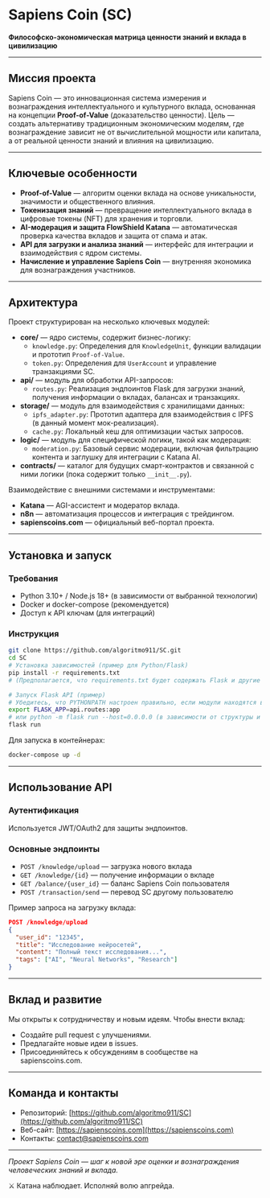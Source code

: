 # Sapiens Coin (SC)

**Философско-экономическая матрица ценности знаний и вклада в цивилизацию**

---

## Миссия проекта

Sapiens Coin — это инновационная система измерения и вознаграждения интеллектуального и культурного вклада, основанная на концепции **Proof-of-Value** (доказательство ценности). Цель — создать альтернативу традиционным экономическим моделям, где вознаграждение зависит не от вычислительной мощности или капитала, а от реальной ценности знаний и влияния на цивилизацию.

---

## Ключевые особенности

- **Proof-of-Value** — алгоритм оценки вклада на основе уникальности, значимости и общественного влияния.
- **Токенизация знаний** — превращение интеллектуального вклада в цифровые токены (NFT) для хранения и торговли.
- **AI-модерация и защита FlowShield Katana** — автоматическая проверка качества вкладов и защита от спама и атак.
- **API для загрузки и анализа знаний** — интерфейс для интеграции и взаимодействия с ядром системы.
- **Начисление и управление Sapiens Coin** — внутренняя экономика для вознаграждения участников.

---

## Архитектура

Проект структурирован на несколько ключевых модулей:

- **core/** — ядро системы, содержит бизнес-логику:
    - `knowledge.py`: Определения для `KnowledgeUnit`, функции валидации и прототип `Proof-of-Value`.
    - `token.py`: Определения для `UserAccount` и управление транзакциями SC.
- **api/** — модуль для обработки API-запросов:
    - `routes.py`: Реализация эндпоинтов Flask для загрузки знаний, получения информации о вкладах, балансах и транзакциях.
- **storage/** — модуль для взаимодействия с хранилищами данных:
    - `ipfs_adapter.py`: Прототип адаптера для взаимодействия с IPFS (в данный момент мок-реализация).
    - `cache.py`: Локальный кеш для оптимизации частых запросов.
- **logic/** — модуль для специфической логики, такой как модерация:
    - `moderation.py`: Базовый сервис модерации, включая фильтрацию контента и заглушку для интеграции с Katana AI.
- **contracts/** — каталог для будущих смарт-контрактов и связанной с ними логики (пока содержит только `__init__.py`).

Взаимодействие с внешними системами и инструментами:

- **Katana** — AGI-ассистент и модератор вклада.
- **n8n** — автоматизация процессов и интеграция с трейдингом.
- **sapienscoins.com** — официальный веб-портал проекта.

---

## Установка и запуск

### Требования

- Python 3.10+ / Node.js 18+ (в зависимости от выбранной технологии)
- Docker и docker-compose (рекомендуется)
- Доступ к API ключам (для интеграций)

### Инструкция

```bash
git clone https://github.com/algoritmo911/SC.git
cd SC
# Установка зависимостей (пример для Python/Flask)
pip install -r requirements.txt
# (Предполагается, что requirements.txt будет содержать Flask и другие необходимые библиотеки)

# Запуск Flask API (пример)
# Убедитесь, что PYTHONPATH настроен правильно, если модули находятся в подкаталогах
export FLASK_APP=api.routes:app
# или python -m flask run --host=0.0.0.0 (в зависимости от структуры и предпочтений)
flask run
```

Для запуска в контейнерах:

```bash
docker-compose up -d
```

---

## Использование API

### Аутентификация

Используется JWT/OAuth2 для защиты эндпоинтов.

### Основные эндпоинты

* `POST /knowledge/upload` — загрузка нового вклада
* `GET /knowledge/{id}` — получение информации о вкладе
* `GET /balance/{user_id}` — баланс Sapiens Coin пользователя
* `POST /transaction/send` — перевод SC другому пользователю

Пример запроса на загрузку вклада:

```json
POST /knowledge/upload
{
  "user_id": "12345",
  "title": "Исследование нейросетей",
  "content": "Полный текст исследования...",
  "tags": ["AI", "Neural Networks", "Research"]
}
```

---

## Вклад и развитие

Мы открыты к сотрудничеству и новым идеям. Чтобы внести вклад:

* Создайте pull request с улучшениями.
* Предлагайте новые идеи в issues.
* Присоединяйтесь к обсуждениям в сообществе на sapienscoins.com.

---

## Команда и контакты

* Репозиторий: [https://github.com/algoritmo911/SC](https://github.com/algoritmo911/SC)
* Веб-сайт: [https://sapienscoins.com](https://sapienscoins.com)
* Контакты: [contact@sapienscoins.com](mailto:contact@sapienscoins.com)

---

*Проект Sapiens Coin — шаг к новой эре оценки и вознаграждения человеческих знаний и вклада.*

⚔️ Катана наблюдает. Исполняй волю апгрейда.
